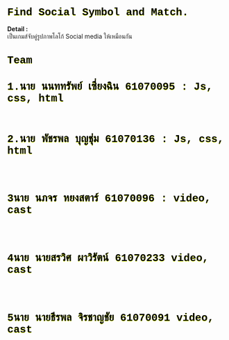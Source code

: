 # Find Social Symbol and Match.
<style>
  h1{
    font-family: "Courier New", "Lucida Console";
    font-weight: bold;
    color: black;
    font-size: 24px;
    text-shadow: 0px 1px hsl(66,100%,50%);
  }
  </style>
<b>Detail : </b><br>
เป็นเกมส์จับคู่รูปภาพโลโก้ Social media ให้เหมือนกัน<br>

# Team
<h1>1.นาย นนททรัพย์ เซี่ยงฉิน 61070095 : Js, css, html</h1>
<br><h1>2.นาย พัชรพล บุญชุ่ม 61070136 : Js, css, html</h1><br>
<br><h1>3นาย นภจร หยงสตาร์ 61070096 : video, cast</h1><br>
<br><h1>4นาย นายสรวิศ ผาวิรัตน์ 61070233 video, cast</h1><br>
<br><h1>5นาย นายธีรพล จิรชาญชัย 61070091 video, cast</h1>
